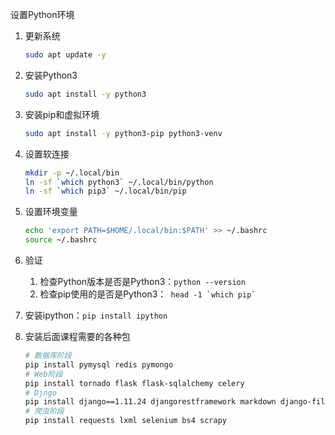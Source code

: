 设置Python环境

1. 更新系统

   ```bash
   sudo apt update -y
   ```

2. 安装Python3

   ```bash
   sudo apt install -y python3
   ```

3. 安装pip和虚拟环境

   ```bash
   sudo apt install -y python3-pip python3-venv
   ```

4. 设置软连接

   ```bash
   mkdir -p ~/.local/bin
   ln -sf `which python3` ~/.local/bin/python
   ln -sf `which pip3` ~/.local/bin/pip
   ```

5. 设置环境变量

   ```bash
   echo 'export PATH=$HOME/.local/bin:$PATH' >> ~/.bashrc
   source ~/.bashrc
   ```

6. 验证

   1. 检查Python版本是否是Python3：`python --version`
   2. 检查pip使用的是否是Python3：``  head -1 `which pip`  ``

7. 安装ipython：`pip install ipython`

8. 安装后面课程需要的各种包

   ```bash
   # 数据库阶段
   pip install pymysql redis pymongo
   # Web阶段
   pip install tornado flask flask-sqlalchemy celery
   # Djngo
   pip install django==1.11.24 djangorestframework markdown django-filter
   # 爬虫阶段
   pip install requests lxml selenium bs4 scrapy
   ```

   
